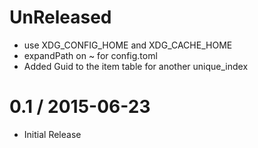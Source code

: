 # UnReleased

* use XDG_CONFIG_HOME and XDG_CACHE_HOME
* expandPath on ~ for config.toml
* Added Guid to the item table for another unique_index

# 0.1 / 2015-06-23

* Initial Release
